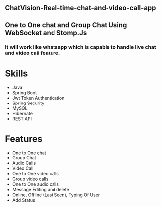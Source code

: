 ## ChatVision-Real-time-chat-and-video-call-app
## One to One chat and Group Chat Using WebSocket and Stomp.Js  
### It will work like whatsapp which is capable to handle live chat and video call feature.
# Skills
- Java
- Spring Boot
- Jwt Token Authentication
- Spring Security
- MySQL
- Hibernate
- REST API

# Features
- One to One chat
- Group Chat
- Audio Calls 
- Video Call
- One to One video calls
- Group video calls
- One to One audio calls
- Message Editing and delete
- Online, Offline (Last Seen), Typing Of User 
- Add Status
